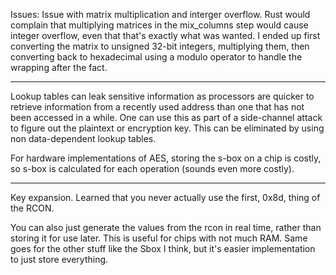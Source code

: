 Issues:
    Issue with matrix multiplication and interger overflow. Rust would complain that multiplying matrices in the mix_columns step would cause integer overflow, even that that's exactly what was wanted.
    I ended up first converting the matrix to unsigned 32-bit integers, multiplying them, then converting back to hexadecimal using a modulo operator to handle the wrapping after the fact.

---

Lookup tables can leak sensitive information as processors are quicker to retrieve information from a recently used address than one that has not been accessed in a while. One can use this as part of a side-channel attack to figure out the plaintext or encryption key. This can be eliminated by using non data-dependent lookup tables.

For hardware implementations of AES, storing the s-box on a chip is costly, so s-box is calculated for each operation (sounds even more costly).

---

Key expansion. Learned that you never actually use the first, 0x8d, thing of the RCON.

You can also just generate the values from the rcon in real time, rather than storing it for use later. This is useful for chips with not much RAM. Same goes for the other stuff like the Sbox I think, but it's easier implementation to just store everything.
